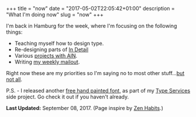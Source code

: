 +++
title = "now"
date = "2017-05-02T22:05:42+01:00"
description = "What I'm doing now"
slug = "now"
+++

I'm back in Hamburg for the week, where I'm focusing on the following things:

- Teaching myself how to design type.
- Re-designing parts of [In Detail](https://indtl.com/)
- Various [projects with AIN](https://www.angelinvestmentnetwork.co.uk/office-space).
- Writing [my weekly mailout](https://www.harrycresswell.com/newsletter/).

Right now these are my priorities so I'm saying no to most other stuff...[but not all](https://www.harrycresswell.com/contact/).

P.S. - I released another [free hand painted font](https://gum.co/risque), as part of my [Type Services](https://typeservices.co/) side project. Go check it out if you haven't already.

**Last Updated:** September 08, 2017. (Page inspire by [Zen Habits](https://zenhabits.net/now/).)
